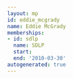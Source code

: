 ```yaml
---
layout: mp
id: eddie_mcgrady
name: Eddie McGrady
memberships:
- id: sdlp
  name: SDLP
  start: 
  end: '2010-03-30'
autogenerated: true
---
```

